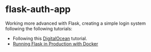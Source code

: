 # flask-auth-app
Working more advanced with Flask, creating a simple login system following the following tutorials:
- Following this [DigitalOcean](https://www.digitalocean.com/community/tutorials/how-to-add-authentication-to-your-app-with-flask-login) tutorial.
- [Running Flask in Production with Docker](https://smirnov-am.github.io/running-flask-in-production-with-docker/)
